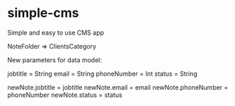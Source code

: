 # simple-cms
Simple and easy to use CMS app




NoteFolder => ClientsCategory



New parameters for data model:


jobtitle = String
email = String
phoneNumber = Int
status = String


newNote.jobtitle = jobtitle
newNote.email = email
newNote.phoneNumber = phoneNumber
newNote.status = status

